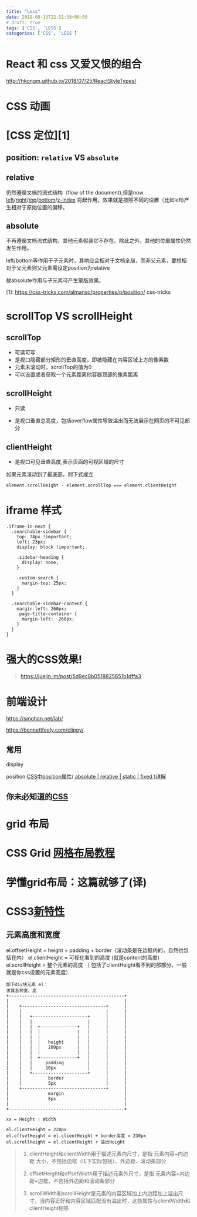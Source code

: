 ```yaml
---
title: "Less"
date: 2019-08-13T22:51:59+08:00
# draft: true
tags: ['CSS', 'LESS']
categories: ['CSS', 'LESS']
---
```




# React 和 css 又爱又恨的组合

http://hkongm.github.io/2018/07/25/ReactStyleTypes/



# CSS 动画

# [CSS 定位][1]



## position: `relative` VS `absolute`

## relative

仍然遵循文档的流式结构（flow of the document),但是now [left](https://css-tricks.com/almanac/properties/l/left/)/[right](https://css-tricks.com/almanac/properties/r/right/)/[top](https://css-tricks.com/almanac/properties/t/top/)/[bottom](https://css-tricks.com/almanac/properties/b/bottom/)/[z-index](https://css-tricks.com/almanac/properties/z/z-index/) 将起作用，效果就是按照不同的设置（比如left)产生相对于原始位置的偏移。

## absolute

不再遵循文档流式结构，其他元素假装它不存在。除此之外，其他的位置属性仍然发生作用。

left/bottom等作用于子元素时，其响应会相对于文档全局，而非父元素，要想相对于父元素则父元素需设定position为relative

故absolute作用与子元素可产生蒙版效果。

[1]:  https://css-tricks.com/almanac/properties/p/position/ css-tricks



# scrollTop VS scrollHeight

## scrollTop 

- 可读可写
- 是视口隐藏部分矩形的垂直高度，即被隐藏在内容区域上方的像素数
- 元素未滚动时，scrollTop的值为0
- 可以设置或者获取一个元素距离他容器顶部的像素距离

## scrollHeight 

- 只读

- 是视口垂直总高度，包括overflow属性导致溢出而无法展示在网页的不可见部分

  

## clientHeight

- 是视口可见垂直高度,表示页面的可视区域的尺寸



如果元素滚动到了最底部，则下式成立

```
element.scrollHeight - element.scrollTop === element.clientHeight
```



# iframe 样式

```
.iframe-in-next {
  .searchable-sidebar {
    top: 74px !important;
    left: 23px;
    display: block !important;

    .sidebar-heading {
      display: none;
    }

    .custom-search {
      margin-top: 25px;
    }
  }

  .searchable-sidebar-content {
    margin-left: 260px;
    .page-title-container {
      margin-left: -260px;
    }
  }
}

```



# 强大的CSS效果!

>  https://juejin.im/post/5d9ec8b0518825651b1dffa3



# 前端设计

https://smohan.net/lab/

https://bennettfeely.com/clippy/



## 常用

display

position:[CSS中position属性( absolute | relative | static | fixed )详解]( https://blog.csdn.net/chen_zw/article/details/8741365)



## 你未必知道的[CSS](https://juejin.im/post/5d9ec8b0518825651b1dffa3)



# grid 布局

# CSS Grid [网格布局教程](https://www.ruanyifeng.com/blog/2019/03/grid-layout-tutorial.html)

# 学懂grid布局：这篇就够了(译)[](https://zhuanlan.zhihu.com/p/60883744)



# CSS3[新特性](https://juejin.im/entry/595f1e3c5188250d914dd53c)



## 元素高度和宽度

el.offsetHeight = height + padding + border（滚动条是在边框内的，自然也包括在内）
el.clientHeight = 可视化看到的高度 (就是content的高度)
el.scrollHeight = 整个元素的高度 （ 包括了clientHeight看不到的那部分，一般就是你css设置的元素高度）



```
如下div块元素 el：
求其各种宽、高
+--------------------------------------------+
|                                            |
|    +--------------------------------+      |
|    |                                |      |
|    |   +---------------------+      |      |
|    |   |                     |      |      |
|    |   |  +--------------+   |      |      |
|    |   |  |              |   |      |      |
|    |   |  |              |   |      |      |
|    |   |  |   height     |   |      |      |
|    |   |  |   200px      |   |      |      |
|    |   |  |              |   |      |      |
|    |   |  +--------------+   |      |      |
|    |   |     padding         |      |      |
|    |   |     10px            |      |      |
|    |   +---------------------+      |      |
|    |          border                |      |
|    |          5px                   |      |
|    +--------------------------------+      |
|               margin                       |
|               8px                          |
|                                            |
+--------------------------------------------+

xx = Height | Width

el.clientHeight = 220px
el.offsetHeight = el.clientHeight + border高度 = 230px
el.scrollHeight = el.clientHeight + 溢出Height
```



> 1. clientHeight和clientWidth用于描述元素内尺寸，是指 元素内容+内边距 大小，不包括边框（IE下实际包括）、外边距、滚动条部分
>
> 2. offsetHeight和offsetWidth用于描述元素外尺寸，是指 元素内容+内边距+边框，不包括外边距和滚动条部分
> 3. scrollWidth和scrollHeight是元素的内容区域加上内边距加上溢出尺寸，当内容正好和内容区域匹配没有溢出时，这些属性与clientWidth和clientHeight相等



